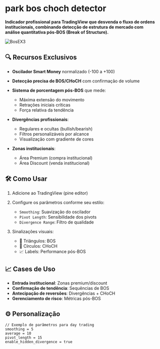 # park bos choch detector

**Indicador profissional para TradingView que desvenda o fluxo de ordens institucionais, combinando detecção de estrutura de mercado com análise quantitativa pós-BOS (Break of Structure).**

![BosEX3](https://github.com/user-attachments/assets/d0e451bf-0dc1-4eba-a897-3fd3df23624d)


## 🔍 Recursos Exclusivos

- **Oscilador Smart Money** normalizado (-100 a +100)
- **Detecção precisa de BOS/CHoCH** com confirmação de volume
- **Sistema de porcentagem pós-BOS** que mede:
  - Máxima extensão do movimento
  - Retrações iniciais críticas
  - Força relativa da tendência

- **Divergências profissionais**:
  - Regulares e ocultas (bullish/bearish)
  - Filtros personalizáveis por alcance
  - Visualização com gradiente de cores

- **Zonas institucionais**:
  - Área Premium (compra institucional)
  - Área Discount (venda institucional)

## 🛠 Como Usar

1. Adicione ao TradingView (pine editor)
2. Configure os parâmetros conforme seu estilo:
   - `Smoothing`: Suavização do oscilador
   - `Pivot Length`: Sensibilidade dos pivots
   - `Divergence Range`: Filtro de qualidade

3. Sinalizações visuais:
   - 🔼 Triângulos: BOS
   - 🔵 Círculos: CHoCH
   - 📈 Labels: Performance pós-BOS

## 📈 Cases de Uso

- **Entrada institucional**: Zonas premium/discount
- **Confirmação de tendência**: Sequências de BOS
- **Antecipação de reversões**: Divergências + CHoCH
- **Gerenciamento de risco**: Métricas pós-BOS

## ⚙ Personalização

```pine
// Exemplo de parâmetros para day trading
smoothing = 5
average = 10
pivot_length = 15
enable_hidden_divergence = true
